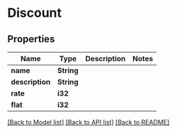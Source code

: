 # Discount

## Properties

Name | Type | Description | Notes
------------ | ------------- | ------------- | -------------
**name** | **String** |  | 
**description** | **String** |  | 
**rate** | **i32** |  | 
**flat** | **i32** |  | 

[[Back to Model list]](../README.md#documentation-for-models) [[Back to API list]](../README.md#documentation-for-api-endpoints) [[Back to README]](../README.md)


